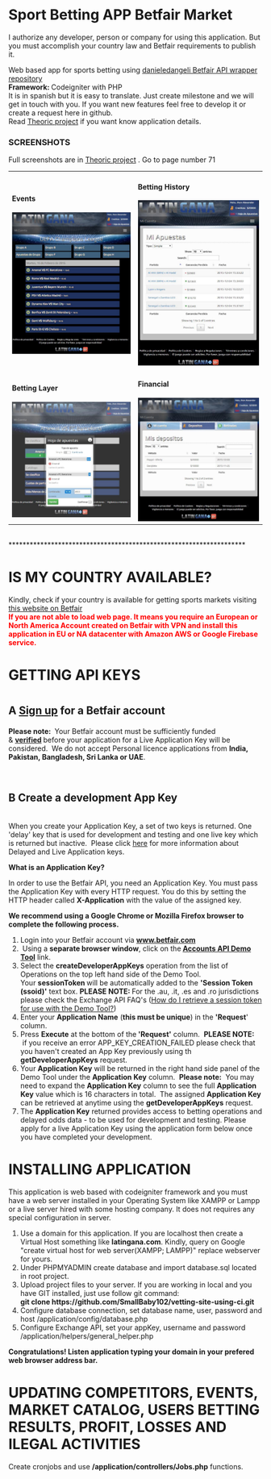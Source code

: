 <h1>Sport Betting APP Betfair Market</h1>
<p>I authorize any developer, person or company for using this application. But you must accomplish your country law and Betfair requirements to publish it.</p>
<p>
Web based app for sports betting using <a href="https://github.com/danieledangeli/betfair-php">danieledangeli Betfair API wrapper repository</a><br>
<b>Framework: </b>Codeigniter with PHP
<br>
It is in spanish but it is easy to translate. Just create milestone and we will get in touch with you. If you want new features feel free to develop it or create a request here in github.
<br>
Read <a href="https://github.com/SmallBaby102/vetting-site-using-ci/blob/master/Aplicacion%20para%20apuestas%20deportivas%20con%20cuotas%20de%20mercado.pdf">Theoric project</a> if you want know application details.
</p>
<h3>SCREENSHOTS</h3>
<p>Full screenshots are in <a href="https://github.com/SmallBaby102/vetting-site-using-ci/blob/master/Aplicacion%20para%20apuestas%20deportivas%20con%20cuotas%20de%20mercado.pdf">Theoric project</a> . Go to page number 71</p>
<p>
<table>
<tr>
<td>
    <div>
        <h4>Events</h4>
        <img src="readme_images/1.png" width="350"/>
    </div>
</td>
<td>
   <div>
        <h4>Betting History</h4>
        <img src="readme_images/3.png" width="350"/>
    </div>
</td>
</tr>
<tr>
<td>
     <div>
        <h4>Betting Layer</h4>
        <img src="readme_images/2.png" width="350"/>
    </div>
</td>
<td>
    <div>
        <h4>Financial</h4>
        <img src="readme_images/4.png" width="350"/>
    </div>
</td>
</tr>
</table>
</p>
<br>
*******************************************************************
<h1>IS MY COUNTRY AVAILABLE?</h1>
<p>
Kindly, check if your country is available for getting sports markets visiting <a href="https://www.betfair.com/">this website on Betfair</a>
<br>
<b style="color:red">If you are not able to load web page. It means you require an European or North America Account created on Betfair with VPN and install this application in EU or NA datacenter with Amazon AWS or Google Firebase service.</b> 
</p>


<h1>GETTING API KEYS</h1>
<div class="content">            
<h2><span class="number" data-mce-mark="1">A</span>&nbsp;<a href="http://register.betfair.com" target="_blank">Sign up</a> for a Betfair account<strong style="font-size: 1.5em;">&nbsp;</strong></h2>
<p><strong>Please note:&nbsp;</strong> Your Betfair account must be sufficiently funded &amp;&nbsp;<strong><a href="https://en-betfair.custhelp.com/app/answers/detail/a_id/72">verified</a>&nbsp;</strong>before your application for a Live Application Key will be considered. &nbsp;We do not accept Personal licence applications from&nbsp;<strong>India, Pakistan, Bangladesh, Sri Lanka or UAE</strong>.</p>
<p>&nbsp;</p>
<h2><span class="number">B</span> Create a development App Key</h2>
<p><br>When you create your Application Key, a set of two keys is returned. One 'delay' key that is used for development and testing and one live key which is returned but inactive. &nbsp;Please click <a href="http://docs.developer.betfair.com/docs/display/1smk3cen4v3lu3yomq5qye0ni/Application+Keys" target="_blank">here</a>&nbsp;for more information about Delayed and Live Application keys.</p>
<p><strong>What is an Application Key?</strong></p>
<p>In order to use the Betfair API, you need an Application Key. You must pass the Application Key with every HTTP request. You do this by setting the HTTP header called&nbsp;<strong>X-Application</strong> with the value of the assigned key.</p>
<p><strong>We recommend using a Google Chrome or Mozilla Firefox browser to complete the following process.</strong></p>
<ol><ol></ol></ol><ol class="black-number-box"><li><span class="black-number" data-mce-mark="1"></span> Login into your Betfair account via&nbsp;<strong><a href="https://www.betfair.com" target="_blank">www.betfair.com</a></strong></li>
<li><span class="black-number" data-mce-mark="1"></span>&nbsp;Using a <strong>separate browser window</strong>, click on the<strong>&nbsp;</strong><strong><a href="/exchange-api/accounts-api-demo/" target="_blank">Accounts API Demo Tool</a><a href="/exchange-api/accounts-api-demo/"></a></strong> link.</li>
<li><span class="black-number" data-mce-mark="1"></span> Select the&nbsp;<strong>createDeveloperAppKeys</strong>&nbsp;operation from the list of Operations on the top left hand side of the Demo Tool. Your&nbsp;<strong>sessionToken </strong>will be automatically added to the&nbsp;<strong>'Session Token (ssoid)'</strong> text box.&nbsp;<strong>PLEASE NOTE: </strong>For the .au, .it, .es and .ro&nbsp;jurisdictions please check the Exchange API FAQ's (<a id="question-italian-exchange-how-do-i-retrieve-a-session-token-for-use-with-the-demo-tool" href="exchange-api/faq/SearchForm?Search=How+do+I+retrieve+a+session+token+for+use+with+the+Demo+Tool%3F&amp;action_results=Go#answer-italian-exchange-how-do-i-retrieve-a-session-token-for-use-with-the-demo-tool" data-target="answer-italian-exchange-how-do-i-retrieve-a-session-token-for-use-with-the-demo-tool" data-id="286" data-clickurl="" data-url="italian-exchange-how-do-i-retrieve-a-session-token-for-use-with-the-demo-tool" data-clicksno="22">How do I retrieve a session token for use with the Demo Tool?</a>)</li>
<li><span class="black-number" data-mce-mark="1"></span> Enter your&nbsp;<strong>Application Name</strong>&nbsp;(<strong>this must be unique</strong>) in the <strong>'Request</strong>' column.</li>
<li><span class="black-number" data-mce-mark="1"></span> Press&nbsp;<strong>Execute</strong>&nbsp;at the bottom of the<strong> 'Request'</strong> column. &nbsp;<strong>PLEASE NOTE:</strong> &nbsp;if you receive an error&nbsp;APP_KEY_CREATION_FAILED please check that you haven't created an App Key previously using th <strong>getDeveloperAppKeys</strong> request. &nbsp;</li>
<li><span class="black-number" data-mce-mark="1"></span> Your <strong>Application Key</strong> will be returned in the right hand side panel of the Demo Tool under the <strong>Application Key</strong> column. &nbsp;<strong>Please note:</strong>&nbsp; You may need to expand the <strong>Application Key</strong> column to see the full <strong>Application Key</strong> value which is 16 characters in total. &nbsp;The assigned <strong>Application Key</strong> can be retrieved at anytime using the <strong>getDeveloperAppKeys</strong> request.&nbsp;</li>
<li>The <strong>Application Key</strong> returned provides access to betting operations and delayed odds data - to be used for development and testing. Please apply for a live Application Key using the application form below once you have completed your development.<a href="/get-started/exchange/exchange-step-2/"></a></li>
</ol>
</div>

<h1>INSTALLING APPLICATION</h1>
<p>
    This application is web based with codeigniter framework and you must have a web server installed in your Operating System like XAMPP or Lampp or a live server hired with some hosting company. It does not requires any special configuration in server.
</p>
<p>
    <ol>
        <li>
          Use a domain for this application. If you are localhost then create a Virtual Host something like <b>latingana.com</b>. Kindly, query on Google "create virtual host for web server(XAMPP; LAMPP)" replace webserver for yours.
        </li>
        <li>
          Under PHPMYADMIN create database and import database.sql located in root project.
        </li>
        <li>
          Upload project files to your server. If you are working in local and you have GIT installed, just use follow git command:<br>
          <b>git clone https://github.com/SmallBaby102/vetting-site-using-ci.git</b>
        </li>
        <li>
           Configure database connection, set database name, user, password and host /application/config/database.php
        </li>
        <li>
           Configure Exchange API, set your appKey, username and password  /application/helpers/general_helper.php
        </li>
    </ol>
</p>
<p>
<b>Congratulations! Listen application typing your domain in your prefered web browser address bar.</b>
</p>
<h1>UPDATING COMPETITORS, EVENTS, MARKET CATALOG, USERS BETTING RESULTS, PROFIT, LOSSES AND ILEGAL ACTIVITIES</h1>
<p>
Create cronjobs and use <b>/application/controllers/Jobs.php</b> functions.
</p>